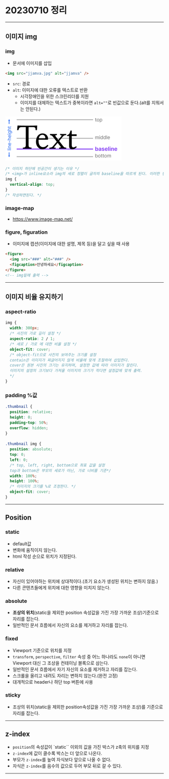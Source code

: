 # 20230710 정리

---

## 이미지 img

### img

- 문서에 이미지를 삽입

```html
<img src="jjamva.jpg" alt="jjamva" />
```

- `src`: 경로
- `alt`: 이미지에 대한 오류를 텍스트로 반환
  - 시각장애인을 위한 스크린리더를 지원
  - 이미지를 대체하는 텍스트가 중복이라면 `alt=""`로 빈값으로 둔다.(alt를 지워서는 안된다.)

![Text](./mdimage/imgTag.PNG)

```css
/* 이미지 하단에 빈공간이 생기는 이유 */
/* <img>가 inline요소라 img의 세로 정렬이 글자의 baseline을 따르게 된다. 이러한 현상을 해결하기 위해서는  */
img {
  vertical-align: top;
}
/* 작성하면된다. */
```

### image-map

- https://www.image-map.net/

### figure, figuration

- 이미지에 캡션(이미지에 대한 설명, 제목 등)을 달고 싶을 때 사용

```html
<figure>
  <img src="###" alt="###" />
  <figcaption>안녕하세요</figcaption>
</figure>
<!-- img밑에 출력 -->
```

---

## 이미지 비율 유지하기

### aspect-ratio

```css
img {
  width: 300px;
  /* 사진의 가로 길이 설정 */
  aspect-ratio: 2 / 1;
  /* 세로 / 가로 에 대한 비율 설정 */
  object-fit: cover;
  /* object-fit으로 사진의 보여주는 크기를 설정
  contain은 이미지가 찌글어지지 않게 비율에 맞게 조절하여 삽입한다.
  cover은 원본 사진의 크기는 유지하며, 설정한 값에 따라 이미지가 잘린다.
  이미지의 설정의 크기보다 가져올 이미지의 크기가 작다면 설정값에 맞게 출력.
  */
}
```

### padding %값

```css
.thumbnail {
  position: relative;
  height: 0;
  padding-top: 50%;
  overflow: hidden;
}

.thumbnail img {
  position: absolute;
  top: 0;
  left: 0;
  /* top, left, right, bottom으로 좌표 값을 설정 
  top과 bottom은 부모의 세로가 아닌, 가로 너비를 기준*/
  width: 100%;
  height: 100%;
  /* 이미지의 크기를 %로 조정한다. */
  object-fit: cover;
}
```

---

## Position

### static

- default값
- 변화에 움직이지 않는다.
- html 작성 순으로 위치가 지정된다.

### relative

- 자신이 있어야하는 위치에 상대적이다.(초기 요소가 생성된 위치는 변하지 않음.)
- 다른 콘텐츠들에게 위치에 대한 영향을 미치지 않는다.

### absolute

- <strong>조상의 위치</strong>(static을 제외한 position 속성값을 가진 가장 가까운 조상)기준으로 자리를 잡는다.
- 일반적인 문서 흐름에서 자신의 요소를 제거하고 자리를 잡는다.

### fixed

- Viewport 기준으로 위치를 지정
- `transform`, `perspective`, `filter` 속성 중 어느 하나라도 `none`이 아니면 Viewport 대신 그 조상을 컨테이닝 블록으로 삼는다.
- 일반적인 문서 흐름에서 자기 자신의 요소를 제거하고 자리를 잡는다.
- 스크롤을 올리고 내려도 자리는 변하지 않는다.(완전 고정)
- 대개적으로 header나 하단 top 버튼에 사용

### sticky

- 조상의 위치(static을 제외한 position속성값을 가진 가장 가까운 조상)를 기준으로 자리를 잡는다.

---

## z-index

- `position`의 속성값이 `static`` 이외의 값을 가진 박스가 z축의 위치를 지정
- `z-index`에 값이 클수록 박스는 더 앞으로 나온다.
- 부모가 `z-index`를 높여 자식보다 앞으로 나올 수 없다.
- 자식은 `z-index`를 음수의 값으로 두어 부모 뒤로 갈 수 있다.

---
